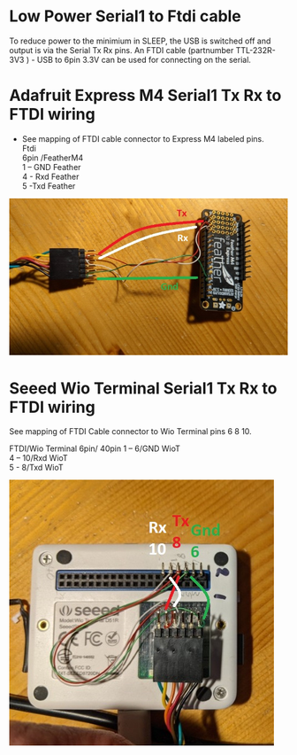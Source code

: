 # Low Power Serial1 to Ftdi cable 

To reduce power to the minimium in SLEEP, the USB is switched off and output is via the Serial Tx Rx pins.
An FTDI cable (partnumber TTL-232R-3V3 ) - USB to 6pin 3.3V can be used for connecting on the serial.   


# Adafruit Express M4 Serial1 Tx Rx  to FTDI wiring 
- See mapping of FTDI cable connector to Express M4 labeled pins.    
Ftdi   
6pin /FeatherM4   
1 – GND Feather   
4 - Rxd Feather   
5  -Txd Feather   

<picture>
 <img alt="board support hole dimensions" src="diagrams/afm4_wiring graphic.jpg">
</picture>   

# Seeed Wio Terminal Serial1 Tx Rx  to FTDI wiring 
 See mapping of FTDI Cable connector to Wio Terminal pins 6 8 10.    

FTDI/Wio Terminal 
6pin/  40pin 
1 – 6/GND WioT    
4 – 10/Rxd WioT    
5 -  8/Txd WioT   

<picture>
 <img alt="board support hole dimensions" src="diagrams/wioterm_wiring graphic.jpg">
</picture>

